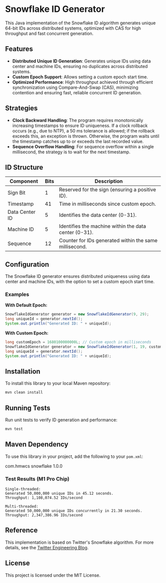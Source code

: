 # Snowflake ID Generator

This Java implementation of the Snowflake ID algorithm generates unique 64-bit IDs across distributed systems, optimized with CAS for high throughput and fast concurrent generation.

## Features

- **Distributed Unique ID Generation**: Generates unique IDs using data center and machine IDs, ensuring no duplicates across distributed systems.
- **Custom Epoch Support**: Allows setting a custom epoch start time.
- **Optimized Performance**: High throughput achieved through efficient synchronization using Compare-And-Swap (CAS), minimizing contention and ensuring fast, reliable concurrent ID generation.

## Strategies

- **Clock Backward Handling**: The program requires monotonically increasing timestamps to ensure ID uniqueness. If a clock rollback occurs (e.g., due to NTP), a 50 ms tolerance is allowed; if the rollback exceeds this, an exception is thrown. Otherwise, the program waits until the timestamp catches up to or exceeds the last recorded value.
- **Sequence Overflow Handling**: For sequence overflow within a single millisecond, the strategy is to wait for the next timestamp.

## ID Structure

| Component      | Bits  | Description                                             |
|----------------|-------|---------------------------------------------------------|
| Sign Bit       | 1     | Reserved for the sign (ensuring a positive ID).         |
| Timestamp      | 41    | Time in milliseconds since custom epoch.                |
| Data Center ID | 5     | Identifies the data center (0-31).                      |
| Machine ID     | 5     | Identifies the machine within the data center (0-31).   |
| Sequence       | 12    | Counter for IDs generated within the same millisecond.  |

## Configuration

The Snowflake ID generator ensures distributed uniqueness using data center and machine IDs, with the option to set a custom epoch start time.

### Examples

**With Default Epoch:**

```java
SnowflakeIdGenerator generator = new SnowflakeIdGenerator(9, 29);
long uniqueId = generator.nextId();
System.out.println("Generated ID: " + uniqueId);
```

**With Custom Epoch:**

```java
long customEpoch = 1680100000000L; // Custom epoch in milliseconds
SnowflakeIdGenerator generator = new SnowflakeIdGenerator(1, 19, customEpoch);
long uniqueId = generator.nextId();
System.out.println("Generated ID: " + uniqueId);
```

## Installation

To install this library to your local Maven repository:

```bash
mvn clean install
```

## Running Tests

Run unit tests to verify ID generation and performance:

```bash
mvn test
```

## Maven Dependency

To use this library in your project, add the following to your `pom.xml`:

<dependency>
    <groupId>com.hmwcs</groupId>
    <artifactId>snowflake</artifactId>
    <version>1.0.0</version>
</dependency>

### Test Results (M1 Pro Chip)

```
Single-threaded: 
Generated 50,000,000 unique IDs in 45.12 seconds.  
Throughput: 1,108,074.52 IDs/second

Multi-threaded: 
Generated 50,000,000 unique IDs concurrently in 21.30 seconds.  
Throughput: 2,347,386.96 IDs/second
```

## Reference

This implementation is based on Twitter's Snowflake algorithm. For more details, see the [Twitter Engineering Blog](https://blog.twitter.com/engineering/en_us/a/2010/announcing-snowflake).

## License

This project is licensed under the MIT License.
